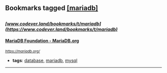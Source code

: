 ## Bookmarks tagged [[mariadb]](https://www.codever.land/search?q=[mariadb])

_<sup><sup>[www.codever.land/bookmarks/t/mariadb](https://www.codever.land/bookmarks/t/mariadb)</sup></sup>_
---
#### [MariaDB Foundation - MariaDB.org](https://mariadb.org/)
_<sup>https://mariadb.org/</sup>_

* **tags**: [database](../tagged/database.md), [mariadb](../tagged/mariadb.md), [mysql](../tagged/mysql.md)
---
